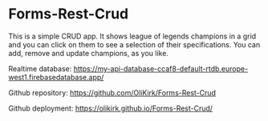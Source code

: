 # Forms-Rest-Crud

This is a simple CRUD app.
It shows league of legends champions in a grid and you can click on them to see a selection of their specifications.
You can add, remove and update champions, as you like.


Realtime database: https://my-api-database-ccaf8-default-rtdb.europe-west1.firebasedatabase.app/

Github repository: https://github.com/OliKirk/Forms-Rest-Crud

Github deployment: https://olikirk.github.io/Forms-Rest-Crud/
